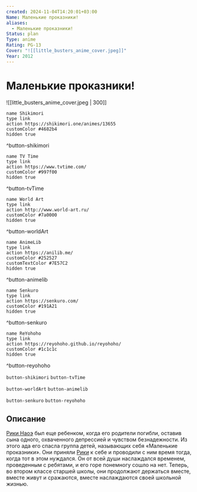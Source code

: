 ```yaml
---
created: 2024-11-04T14:20:01+03:00
Name: Маленькие проказники!
aliases:
  - Маленькие проказники!
Status: plan
Type: anime
Rating: PG-13
Cover: "![[little_busters_anime_cover.jpeg]]"
Year: 2012
---
```


# Маленькие проказники!

![[little_busters_anime_cover.jpeg | 300]]

```button
name Shikimori
type link
action https://shikimori.one/animes/13655
customColor #4682b4
hidden true
```
^button-shikimori

```button
name TV Time
type link
action https://www.tvtime.com/
customColor #997f00
hidden true
```
^button-tvTime

```button
name World Art
type link
action http://www.world-art.ru/
customColor #7a0000
hidden true
```
^button-worldArt

```button
name AnimeLib
type link
action https://anilib.me/
customColor #252527
customTextColor #7E57C2
hidden true
```
^button-animelib

```button
name Senkuro
type link
action https://senkuro.com/
customColor #191A21
hidden true
```
^button-senkuro

```button
name ReYohoho
type link
action https://reyohoho.github.io/reyohoho/
customColor #1c1c1c
hidden true
```
^button-reyohoho

`button-shikimori` `button-tvTime`

`button-worldArt` `button-animelib`

`button-senkuro` `button-reyohoho`

## Описание

[Рики Наоэ](https://shikimori.one/characters/4624-riki-naoe) был еще ребенком, когда его родители погибли, оставив сына одного, охваченного депрессией и чувством безнадежности. Из этого ада его спасла группа детей, называющих себя «Маленькие проказники». Они приняли [Рики](https://shikimori.one/characters/4624-riki-naoe) к себе и проводили с ним время тогда, когда тот в этом нуждался. Он от всей души наслаждался временем, проведенным с ребятами, и его горе понемногу сошло на нет. Теперь, во втором классе старшей школы, они продолжают держаться вместе, вместе живут и сражаются, вместе наслаждаются своей школьной жизнью.
